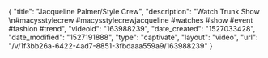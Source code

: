 {
    "title": "Jacqueline Palmer\/Style Crew",
    "description": "Watch Trunk Show \n#macysstylecrew #macysstylecrewjacqueline #watches #show #event #fashion #trend",
    "videoid": "163988239",
    "date_created": "1527033428",
    "date_modified": "1527191888",
    "type": "captivate",
    "layout": "video",
    "url": "\/v\/1f3bb26a-6422-4ad7-8851-3fbdaaa559a9\/163988239"
}